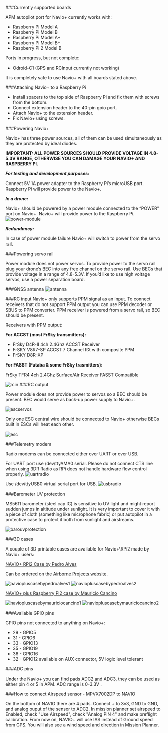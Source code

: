 ###Currently supported boards

APM autopilot port for Navio+ currently works with:

* Raspberry Pi Model A
* Raspberry Pi Model B
* Raspberry Pi Model A+
* Raspberry Pi Model B+
* Raspberry Pi 2 Model B

Ports in progress, but not complete:

* Odroid-C1 (GPS and RCInput currently not working)

It is completely safe to use Navio+ with all boards stated above.

###Attaching Navio+ to a Raspberry Pi

* Install spacers to the top side of Raspberry Pi and fix them with screws from the bottom.
* Connect extension header to the 40-pin gpio port.
* Attach Navio+ to the extension header.
* Fix Navio+ using screws.

###Powering Navio+

Navio+ has three power sources, all of them can be used simultaneously as they are protected by ideal diodes.

**IMPORTANT: ALL POWER SOURCES SHOULD PROVIDE VOLTAGE IN 4.8-5.3V RANGE, OTHERWISE YOU CAN DAMAGE YOUR NAVIO+ AND RASPBERRY PI.**

***For testing and development purposes:***

Connect 5V 1A power adapter to the Raspberry Pi’s microUSB port. Raspberry Pi will provide power to the Navio+.

***In a drone:***

Navio+ should be powered by a power module connected to the “POWER” port on Navio+. Navio+ will provide power to the Raspberry Pi.
![power-module](img/NavioPlus-PowerModule.jpg)


***Redundancy:***

In case of power module failure Navio+ will switch to power from the servo rail.

###Powering servo rail

Power module does not power servos. To provide power to the servo rail plug your drone’s BEC into any free channel on the servo rail. Use BECs that provide voltage in a range of 4.8-5.3V. If you’d like to use high voltage servos, use a power separation board.

###GNSS antenna
![antenna](img/NavioPlus-GNSSantenna.jpg)

###RC input
Navio+ only supports PPM signal as an input. To connect receivers that do not support PPM output you can use PPM decoder or SBUS to PPM converter. PPM receiver is powered from a servo rail, so BEC should be present.

Receivers with PPM output:

**For ACCST (most FrSky transmitters):**

* FrSky D4R-II 4ch 2.4Ghz ACCST Receiver
* FrSKY V8R7-SP ACCST 7 Channel RX with composite PPM
* FrSKY D8R-XP

**For FASST (Futaba & some FrSky trasmitters):**

FrSky TFR4 4ch 2.4Ghz Surface/Air Receiver FASST Compatible

![rcin](img/NavioPlus-RCInput.jpg)
###RC output

Power module does not provide power to servos so a BEC should be present. BEC would serve as back-up power supply to Navio+.

![escservos](img/NavioPlus-RCOutputESCandServos.jpg)

Only one ESC central wire should be connected to Navio+ otherwise BECs built in ESCs will heat each other.

![esc](img/NavioPlus-RCOutputESCs.jpg)

###Telemetry modem

Radio modems can be connected either over UART or over USB.

For UART port use /dev/ttyAMA0 serial.
Please do not connect CTS line when using 3DR Radio as RPi does not handle hardware flow control properly.
![uartradio](img/NavioPlus-UARTradiomodem.jpg)

Use /dev/ttyUSB0 virtual serial port for USB.
![usbradio](img/NavioPlus-USBradiomodem.jpg)

###Barometer UV protection

MS5611 barometer (steel cap IC) is sensitive to UV light and might report sudden jumps in altitude under sunlight. It is very important to cover it with a piece of cloth (something like microphone fabric) or put autopilot in a protective case to protect it both from sunlight and airstreams.

![barouvprotection](img/NavioPlus-BaroUVProtection.jpg)

###3D cases

A couple of 3D printable cases are available for Navio+\RPi2 made by Navio+ users:

[NAVIO+ RPi2 Case by Pedro Alves](http://www.thingiverse.com/thing:872991)

Can be ordered on the [Airborne Projects website](https://www.airborneprojects.com/product/navio-rpi2-3d-printed-case/).

![naviopluscasebypedroalves1](img/NavioPlus-CaseByPedroAlves1.jpg)
![naviopluscasebypedroalves2](img/NavioPlus-CaseByPedroAlves2.jpg)

[NAVIO+ plus Raspberry Pi2 case by Mauricio Cancino](http://www.thingiverse.com/thing:868826)

![naviopluscasebymauriciocancino1](img/NavioPlus-CaseByMauricioCancino1.jpg)
![naviopluscasebymauriciocancino2](img/NavioPlus-CaseByMauricioCancino2.jpg)

###Available GPIO pins

GPIO pins not connected to anything on Navio+:

* 29 - GPIO5
* 31 - GPIO6
* 33 - GPIO13
* 35 - GPIO19
* 36 - GPIO16
* 32 - GPIO12 available on AUX connector, 5V logic level tolerant

###ADC pins

Under the Navio+ you can find pads ADC2 and ADC3, they can be used as either pin 4 or 5 in APM. ADC range is 0-3.3V .

###How to connect Airspeed sensor - MPVX7002DP to NAVIO

On the bottom of NAVIO there are 4 pads. 
Connect + to 3v3, GND to GND, and analog ouput of the sensor to ADC2.
In mission planner set airspeed to Enabled, check "Use Airspeed", check "Analog PIN 4" and make preflight calibration.
From now on, NAVIO+ will use IAS instead of Ground speed from GPS. You will also see a wind speed and direction in Mission Planner. 


